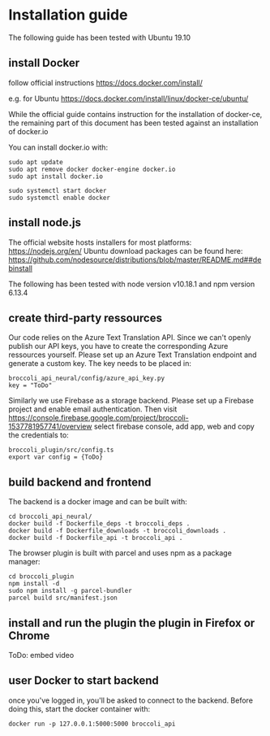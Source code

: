 # Installation guide
The following guide has been tested with Ubuntu 19.10

## install Docker
follow official instructions
https://docs.docker.com/install/

e.g. for Ubuntu
https://docs.docker.com/install/linux/docker-ce/ubuntu/

While the official guide contains instruction for the installation of docker-ce,
the remaining part of this document has been tested against an installation of docker.io

You can install docker.io with:
```
sudo apt update
sudo apt remove docker docker-engine docker.io
sudo apt install docker.io

sudo systemctl start docker
sudo systemctl enable docker
```

## install node.js
The official website hosts installers for most platforms: https://nodejs.org/en/
Ubuntu download packages can be found here: https://github.com/nodesource/distributions/blob/master/README.md##debinstall

The following has been tested with node version v10.18.1 and npm version 6.13.4

## create third-party ressources
Our code relies on the Azure Text Translation API.
Since we can't openly publish our API keys, you have to create the corresponding Azure ressources yourself.
Please set up an Azure Text Translation endpoint and generate a custom key.
The key needs to be placed in:

```
broccoli_api_neural/config/azure_api_key.py
key = "ToDo"
```

Similarly we use Firebase as a storage backend.
Please set up a Firebase project and enable email authentication.
Then visit https://console.firebase.google.com/project/broccoli-1537781957741/overview
select firebase console, add app, web and copy the credentials to:

```
broccoli_plugin/src/config.ts
export var config = {ToDo}
```

## build backend and frontend

The backend is a docker image and can be built with:
```
cd broccoli_api_neural/
docker build -f Dockerfile_deps -t broccoli_deps . 
docker build -f Dockerfile_downloads -t broccoli_downloads .
docker build -f Dockerfile_api -t broccoli_api .
```

The browser plugin is built with parcel and uses npm as a package manager:
```
cd broccoli_plugin
npm install -d
sudo npm install -g parcel-bundler
parcel build src/manifest.json

```
## install and run the plugin the plugin in Firefox or Chrome
ToDo: embed video


## user Docker to start backend
once you've logged in, you'll be asked to connect to the backend.
Before doing this, start the docker container with:
```
docker run -p 127.0.0.1:5000:5000 broccoli_api
```